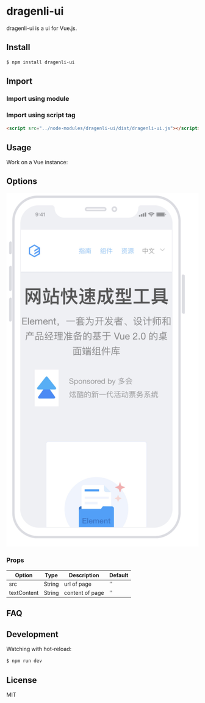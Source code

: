# dragenli-ui

dragenli-ui is a ui for Vue.js.

## Install

```bash
$ npm install dragenli-ui
```

## Import

### Import using module

### Import using script tag

``` html
<script src="../node-modules/dragenli-ui/dist/dragenli-ui.js"></script>
```

## Usage

Work on a Vue instance:


## Options
![image](https://raw.githubusercontent.com/lilu1814/images-repository/master/1557139978333.jpg)
### Props

| Option | Type | Description | Default |
| ----- | ----- | ----- | ----- |
| src | String | url of page | '' |
| textContent | String | content of page | '' |

## FAQ

## Development

Watching with hot-reload:

```bash
$ npm run dev
```

## License

MIT
